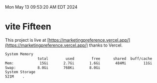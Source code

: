 Mon May 13 09:53:20 AM EDT 2024

# vite Fifteen


This project is live at [https://marketingpreference.vercel.app/](https://marketingpreference.vercel.app/) thanks to Vercel.

```bash
System Memory
               total        used        free      shared  buff/cache   available
Mem:            15Gi       2.7Gi       1.6Gi       484Mi        11Gi        12Gi
Swap:          8.0Gi       768Ki       8.0Gi
System Storage
521M	.
```

